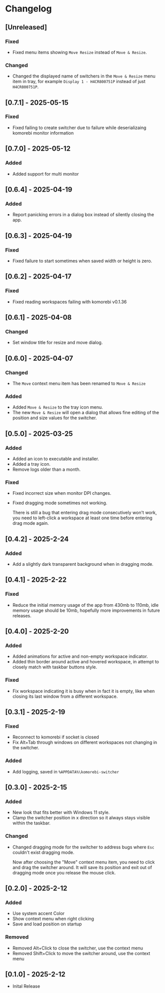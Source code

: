 # Changelog

## [Unreleased]

### Fixed

- Fixed menu items showing `Move Resize` instead of `Move & Resize`.

### Changed

- Changed the displayed name of switchers in the `Move & Resize` menu item in tray, for example `Display 1 - H4CR800751P` instead of just `H4CR800751P`.

## [0.7.1] - 2025-05-15

### Fixed

- Fixed failing to create switcher due to failure while deserializaing komorebi monitor information

## [0.7.0] - 2025-05-12

### Added

- Added support for multi monitor

## [0.6.4] - 2025-04-19

### Added

- Report panicking errors in a dialog box instead of silently closing the app.

## [0.6.3] - 2025-04-19

### Fixed

- Fixed failure to start sometimes when saved width or height is zero.

## [0.6.2] - 2025-04-17

### Fixed

- Fixed reading workspaces failing with komorebi v0.1.36

## [0.6.1] - 2025-04-08

### Changed

- Set window title for resize and move dialog.

## [0.6.0] - 2025-04-07

### Changed

- The `Move` context menu item has been renamed to `Move & Resize`

### Added

- Added `Move & Resize` to the tray icon menu.
- The new `Move & Resize` will open a dialog that allows fine editing of the position and size values for the switcher.

## [0.5.0] - 2025-03-25

### Added

- Added an icon to executable and installer.
- Added a tray icon.
- Remove logs older than a month.

### Fixed

- Fixed incorrect size when monitor DPI changes.
- Fixed dragging mode sometimes not working.

  There is still a bug that entering drag mode consecutively won't work, you need to left-click a workspace at least one time
  before entering drag mode again.

## [0.4.2] - 2025-2-24

### Added

- Add a slightly dark transparent background when in dragging mode.

## [0.4.1] - 2025-2-22

### Fixed

- Reduce the initial memory usage of the app from 430mb to 110mb, idle memory usage should be 10mb, hopefully more improvements in future releases.

## [0.4.0] - 2025-2-20

### Added

- Added animations for active and non-empty workspace indicator.
- Added thin border around active and hovered workspace, in attempt to closely match with taskbar buttons style.

### Fixed

- Fix workspace indicating it is busy when in fact it is empty, like when closing its last window from a different workspace.

## [0.3.1] - 2025-2-19

### Fixed

- Reconnect to komorebi if socket is closed
- Fix Alt+Tab through windows on different workspaces not changing in the switcher.

### Added

- Add logging, saved in `%APPDATA%\komorebi-switcher`

## [0.3.0] - 2025-2-15

### Added

- New look that fits better with Windows 11 style.
- Clamp the switcher position in x direction so it always stays visible within the taskbar.

### Changed

- Changed dragging mode for the switcher to address bugs where `Esc` couldn't exist dragging mode.

  Now after choosing the "Move" context menu item, you need to click and drag the switcher around.
  It will save its position and exit out of dragging mode once you release the mouse click.

## [0.2.0] - 2025-2-12

### Added

- Use system accent Color
- Show context menu when right clicking
- Save and load position on startup

### Removed

- Removed Alt+Click to close the switcher, use the context menu
- Removed Shift+Click to move the switcher around, use the context menu

## [0.1.0] - 2025-2-12

- Inital Release
